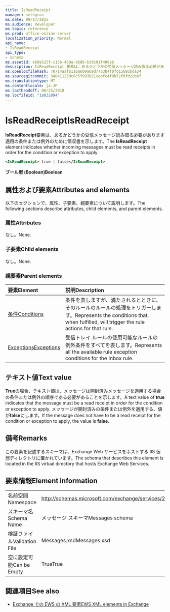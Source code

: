 ```yaml
---
title: IsReadReceipt
manager: sethgros
ms.date: 09/17/2015
ms.audience: Developer
ms.topic: reference
ms.prod: office-online-server
localization_priority: Normal
api_name:
- IsReadReceipt
api_type:
- schema
ms.assetid: e60e525f-c136-469a-b68b-b3dc01f400a6
description: IsReadReceipt 要素は、あるかどうかの受信メッセージ読み取る必要があります適用の条件または例外のために領収書を示します。
ms.openlocfilehash: 78714aafb116a609a69d77b3b4f0fd15695bda34
ms.sourcegitcommit: 34041125dc8c5f993b21cebfc4f8b72f0fd2cb6f
ms.translationtype: MT
ms.contentlocale: ja-JP
ms.lasthandoff: 06/25/2018
ms.locfileid: "19832094"
---
```

# <a name="isreadreceipt"></a><span data-ttu-id="8f9e3-103">IsReadReceipt</span><span class="sxs-lookup"><span data-stu-id="8f9e3-103">IsReadReceipt</span></span>

<span data-ttu-id="8f9e3-104">**IsReadReceipt**要素は、あるかどうかの受信メッセージ読み取る必要があります適用の条件または例外のために領収書を示します。</span><span class="sxs-lookup"><span data-stu-id="8f9e3-104">The **IsReadReceipt** element indicates whether incoming messages must be read receipts in order for the condition or exception to apply.</span></span> 
  
```XML
<IsReadReceipt> true | false</IsReadReceipt>
```

 <span data-ttu-id="8f9e3-105">**ブール型 (Boolean)**</span><span class="sxs-lookup"><span data-stu-id="8f9e3-105">**Boolean**</span></span>
## <a name="attributes-and-elements"></a><span data-ttu-id="8f9e3-106">属性および要素</span><span class="sxs-lookup"><span data-stu-id="8f9e3-106">Attributes and elements</span></span>

<span data-ttu-id="8f9e3-107">以下のセクションで、属性、子要素、親要素について説明します。</span><span class="sxs-lookup"><span data-stu-id="8f9e3-107">The following sections describe attributes, child elements, and parent elements.</span></span>
  
### <a name="attributes"></a><span data-ttu-id="8f9e3-108">属性</span><span class="sxs-lookup"><span data-stu-id="8f9e3-108">Attributes</span></span>

<span data-ttu-id="8f9e3-109">なし。</span><span class="sxs-lookup"><span data-stu-id="8f9e3-109">None.</span></span>
  
### <a name="child-elements"></a><span data-ttu-id="8f9e3-110">子要素</span><span class="sxs-lookup"><span data-stu-id="8f9e3-110">Child elements</span></span>

<span data-ttu-id="8f9e3-111">なし。</span><span class="sxs-lookup"><span data-stu-id="8f9e3-111">None.</span></span>
  
### <a name="parent-elements"></a><span data-ttu-id="8f9e3-112">親要素</span><span class="sxs-lookup"><span data-stu-id="8f9e3-112">Parent elements</span></span>

|<span data-ttu-id="8f9e3-113">**要素**</span><span class="sxs-lookup"><span data-stu-id="8f9e3-113">**Element**</span></span>|<span data-ttu-id="8f9e3-114">**説明**</span><span class="sxs-lookup"><span data-stu-id="8f9e3-114">**Description**</span></span>|
|:-----|:-----|
|[<span data-ttu-id="8f9e3-115">条件</span><span class="sxs-lookup"><span data-stu-id="8f9e3-115">Conditions</span></span>](conditions.md) <br/> |<span data-ttu-id="8f9e3-116">条件を表しますが、満たされるとときに、そのルールのルールの処理をトリガーします。</span><span class="sxs-lookup"><span data-stu-id="8f9e3-116">Represents the conditions that, when fulfilled, will trigger the rule actions for that rule.</span></span>  <br/> |
|[<span data-ttu-id="8f9e3-117">Exceptions</span><span class="sxs-lookup"><span data-stu-id="8f9e3-117">Exceptions</span></span>](exceptions.md) <br/> |<span data-ttu-id="8f9e3-118">受信トレイ ルールの使用可能なルールの例外条件をすべてを表します。</span><span class="sxs-lookup"><span data-stu-id="8f9e3-118">Represents all the available rule exception conditions for the Inbox rule.</span></span>  <br/> |
   
## <a name="text-value"></a><span data-ttu-id="8f9e3-119">テキスト値</span><span class="sxs-lookup"><span data-stu-id="8f9e3-119">Text value</span></span>

<span data-ttu-id="8f9e3-120">**True**の場合、テキスト値は、メッセージは開封済みメッセージを適用する場合の条件または例外の順序である必要があることを示します。</span><span class="sxs-lookup"><span data-stu-id="8f9e3-120">A text value of **true** indicates that the message must be a read receipt in order for the condition or exception to apply.</span></span> <span data-ttu-id="8f9e3-121">メッセージが開封済みの条件または例外を適用する、値が**false**にします。</span><span class="sxs-lookup"><span data-stu-id="8f9e3-121">If the message does not have to be a read receipt for the condition or exception to apply, the value is **false**.</span></span>
  
## <a name="remarks"></a><span data-ttu-id="8f9e3-122">備考</span><span class="sxs-lookup"><span data-stu-id="8f9e3-122">Remarks</span></span>

<span data-ttu-id="8f9e3-123">この要素を記述するスキーマは、Exchange Web サービスをホストする IIS 仮想ディレクトリに置かれています。</span><span class="sxs-lookup"><span data-stu-id="8f9e3-123">The schema that describes this element is located in the IIS virtual directory that hosts Exchange Web Services.</span></span>
  
## <a name="element-information"></a><span data-ttu-id="8f9e3-124">要素情報</span><span class="sxs-lookup"><span data-stu-id="8f9e3-124">Element information</span></span>

|||
|:-----|:-----|
|<span data-ttu-id="8f9e3-125">名前空間</span><span class="sxs-lookup"><span data-stu-id="8f9e3-125">Namespace</span></span>  <br/> |http://schemas.microsoft.com/exchange/services/2006/messages  <br/> |
|<span data-ttu-id="8f9e3-126">スキーマ名</span><span class="sxs-lookup"><span data-stu-id="8f9e3-126">Schema Name</span></span>  <br/> |<span data-ttu-id="8f9e3-127">メッセージ スキーマ</span><span class="sxs-lookup"><span data-stu-id="8f9e3-127">Messages schema</span></span>  <br/> |
|<span data-ttu-id="8f9e3-128">検証ファイル</span><span class="sxs-lookup"><span data-stu-id="8f9e3-128">Validation File</span></span>  <br/> |<span data-ttu-id="8f9e3-129">Messages.xsd</span><span class="sxs-lookup"><span data-stu-id="8f9e3-129">Messages.xsd</span></span>  <br/> |
|<span data-ttu-id="8f9e3-130">空に設定可能</span><span class="sxs-lookup"><span data-stu-id="8f9e3-130">Can be Empty</span></span>  <br/> |<span data-ttu-id="8f9e3-131">True</span><span class="sxs-lookup"><span data-stu-id="8f9e3-131">True</span></span>  <br/> |
   
## <a name="see-also"></a><span data-ttu-id="8f9e3-132">関連項目</span><span class="sxs-lookup"><span data-stu-id="8f9e3-132">See also</span></span>



- [<span data-ttu-id="8f9e3-133">Exchange での EWS の XML 要素</span><span class="sxs-lookup"><span data-stu-id="8f9e3-133">EWS XML elements in Exchange</span></span>](ews-xml-elements-in-exchange.md)


